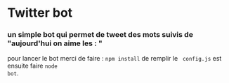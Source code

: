 # Twitter bot
### un simple bot qui permet de tweet des mots suivis de "aujourd'hui on aime les : <mot>"
pour lancer le bot merci de faire : <code>npm install</code> de remplir le <code> config.js</code> est ensuite faire  <code>node bot</code>.<br>
